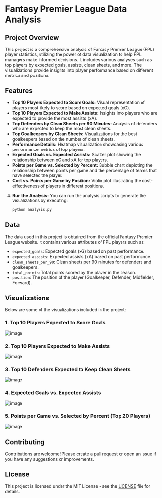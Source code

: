# Fantasy Premier League Data Analysis

## Project Overview

This project is a comprehensive analysis of Fantasy Premier League (FPL) player statistics, utilizing the power of data visualization to help FPL managers make informed decisions. It includes various analyses such as top players by expected goals, assists, clean sheets, and more. The visualizations provide insights into player performance based on different metrics and positions.

## Features

- **Top 10 Players Expected to Score Goals:** Visual representation of players most likely to score based on expected goals (xG).
- **Top 10 Players Expected to Make Assists:** Insights into players who are expected to provide the most assists (xA).
- **Top Defenders by Clean Sheets per 90 Minutes:** Analysis of defenders who are expected to keep the most clean sheets.
- **Top Goalkeepers by Clean Sheets:** Visualizations for the best goalkeepers based on the number of clean sheets.
- **Performance Details:** Heatmap visualization showcasing various performance metrics of top players.
- **Expected Goals vs. Expected Assists:** Scatter plot showing the relationship between xG and xA for top players.
- **Points per Game vs. Selected by Percent:** Bubble chart depicting the relationship between points per game and the percentage of teams that have selected the player.
- **Cost vs. Points per Game by Position:** Violin plot illustrating the cost-effectiveness of players in different positions.

4. **Run the Analysis:**
   You can run the analysis scripts to generate the visualizations by executing:
   ```bash
   python analysis.py
   ```

## Data

The data used in this project is obtained from the official Fantasy Premier League website. It contains various attributes of FPL players such as:

- `expected_goals`: Expected goals (xG) based on past performance.
- `expected_assists`: Expected assists (xA) based on past performance.
- `clean_sheets_per_90`: Clean sheets per 90 minutes for defenders and goalkeepers.
- `total_points`: Total points scored by the player in the season.
- `position`: The position of the player (Goalkeeper, Defender, Midfielder, Forward).

## Visualizations

Below are some of the visualizations included in the project:

### 1. Top 10 Players Expected to Score Goals
![image](https://github.com/user-attachments/assets/64152a42-3b44-4062-8efb-5603c383a9f0)

### 2. Top 10 Players Expected to Make Assists
![image](https://github.com/user-attachments/assets/51aeaf16-4a42-476c-b1a9-cb56a8412ef5)

### 3. Top 10 Defenders Expected to Keep Clean Sheets
![image](https://github.com/user-attachments/assets/80cd5d47-75a6-40aa-b239-b46cdbf0e154)

### 4. Expected Goals vs. Expected Assists
![image](https://github.com/user-attachments/assets/c1ba8a4d-ddab-4f2a-9e92-f5f0d018ef80)

### 5. Points per Game vs. Selected by Percent (Top 20 Players)
![image](https://github.com/user-attachments/assets/3502a356-344b-4147-853e-dfa51d3089d5)


## Contributing

Contributions are welcome! Please create a pull request or open an issue if you have any suggestions or improvements.

## License

This project is licensed under the MIT License - see the [LICENSE](LICENSE) file for details.

